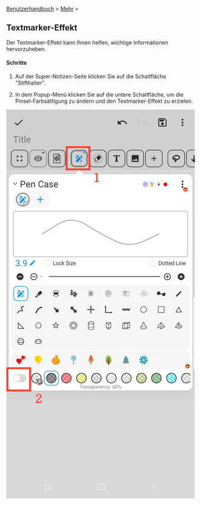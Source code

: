 [Benutzerhandbuch](/dragonnest/drawnote/manual/de) > [Mehr](/dragonnest/drawnote/manual/de/more) >

Textmarker-Effekt
---
Der Textmarker-Effekt kann Ihnen helfen, wichtige Informationen hervorzuheben.

#### Schritte
1. Auf der Super-Notizen-Seite klicken Sie auf die Schaltfläche "Stifthalter".

2. In dem Popup-Menü klicken Sie auf die untere Schaltfläche, um die Pinsel-Farbsättigung zu ändern und den Textmarker-Effekt zu erzielen.

![Textmarker-Effekt](imgs/highlighter_effect1.png)